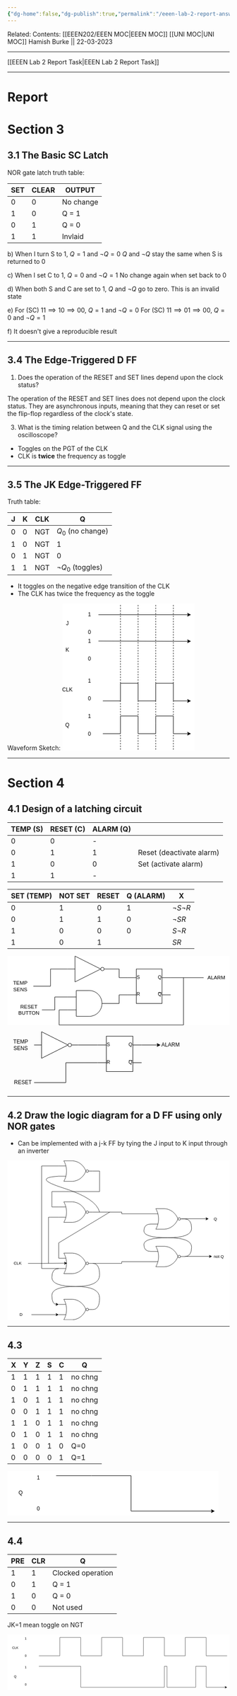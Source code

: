```yaml
---
{"dg-home":false,"dg-publish":true,"permalink":"/eeen-lab-2-report-answers/","dgPassFrontmatter":true}
---
```


Related: 
Contents: [[EEEN202/EEEN MOC\|EEEN MOC]]
[[UNI MOC\|UNI MOC]]
Hamish Burke || 22-03-2023
***
[[EEEN Lab 2 Report Task\|EEEN Lab 2 Report Task]]
***

# Report

# Section 3

## 3.1 The Basic SC Latch
NOR gate latch truth table:

| SET | CLEAR | OUTPUT    |
| --- | ----- | --------- |
| 0   | 0     | No change |
| 1   | 0     | Q = 1     |
| 0   | 1     | Q = 0     |
| 1   | 1     | Invlaid   |

b) 
When I turn S to 1, $Q=1$ and $\neg Q = 0$
$Q$ and $\neg Q$ stay the same when S is returned to 0

c)
When I set C to 1, $Q=0$ and $\neg Q = 1$
No change again when set back to 0

d)
When both S and C are set to 1, $Q$ and $\neg Q$ go to zero. This is an invalid state

e)
For (SC) $11 \implies 10 \implies 00$, $Q=1$ and $\neg Q =0$
For (SC) $11 \implies 01 \implies 00$, $Q=0$ and $\neg Q =1$

f)
It doesn't give a reproducible result

***

## 3.4 The Edge-Triggered D FF
1. Does the operation of the RESET and SET lines depend upon the clock status?

The operation of the RESET and SET lines does not depend upon the clock status. They are asynchronous inputs, meaning that they can reset or set the flip-flop regardless of the clock's state.

3. What is the timing relation between Q and the CLK signal using the oscilloscope?

- Toggles on the PGT of the CLK
- CLK is **twice** the frequency as toggle

***

## 3.5 The JK Edge-Triggered FF

Truth table:

| J   | K   | CLK | Q                 |
| --- | --- | --- | ----------------- |
| 0   | 0   | NGT | $Q_0$ (no change) |
| 1   | 0   | NGT | 1                 |
| 0   | 1   | NGT | 0                 |
| 1   | 1   | NGT | $\neg Q_0$ (toggles)                  |


- It toggles on the negative edge transition of the CLK
- The CLK has twice the frequency as the toggle

Waveform Sketch:
<svg xmlns="http://www.w3.org/2000/svg" xmlns:xlink="http://www.w3.org/1999/xlink" version="1.1" width="300px" height="332px" viewBox="-0.5 -0.5 300 332" style="background-color: rgb(255, 255, 255);"><defs/><g><rect x="1" y="30" width="20" height="30" fill="none" stroke="none" pointer-events="all"/><g transform="translate(-0.5 -0.5)"><switch><foreignObject pointer-events="none" width="100%" height="100%" requiredFeatures="http://www.w3.org/TR/SVG11/feature#Extensibility" style="overflow: visible; text-align: left;"><div xmlns="http://www.w3.org/1999/xhtml" style="display: flex; align-items: unsafe center; justify-content: unsafe center; width: 18px; height: 1px; padding-top: 45px; margin-left: 2px;"><div data-drawio-colors="color: rgb(0, 0, 0); " style="box-sizing: border-box; font-size: 0px; text-align: center;"><div style="display: inline-block; font-size: 12px; font-family: Helvetica; color: rgb(0, 0, 0); line-height: 1.2; pointer-events: all; white-space: normal; overflow-wrap: normal;">J</div></div></div></foreignObject><text x="11" y="49" fill="rgb(0, 0, 0)" font-family="Helvetica" font-size="12px" text-anchor="middle">J</text></switch></g><rect x="1" y="90" width="20" height="30" fill="none" stroke="none" pointer-events="all"/><g transform="translate(-0.5 -0.5)"><switch><foreignObject pointer-events="none" width="100%" height="100%" requiredFeatures="http://www.w3.org/TR/SVG11/feature#Extensibility" style="overflow: visible; text-align: left;"><div xmlns="http://www.w3.org/1999/xhtml" style="display: flex; align-items: unsafe center; justify-content: unsafe center; width: 18px; height: 1px; padding-top: 105px; margin-left: 2px;"><div data-drawio-colors="color: rgb(0, 0, 0); " style="box-sizing: border-box; font-size: 0px; text-align: center;"><div style="display: inline-block; font-size: 12px; font-family: Helvetica; color: rgb(0, 0, 0); line-height: 1.2; pointer-events: all; white-space: normal; overflow-wrap: normal;">K</div></div></div></foreignObject><text x="11" y="109" fill="rgb(0, 0, 0)" font-family="Helvetica" font-size="12px" text-anchor="middle">K</text></switch></g><rect x="1" y="180" width="20" height="30" fill="none" stroke="none" pointer-events="all"/><g transform="translate(-0.5 -0.5)"><switch><foreignObject pointer-events="none" width="100%" height="100%" requiredFeatures="http://www.w3.org/TR/SVG11/feature#Extensibility" style="overflow: visible; text-align: left;"><div xmlns="http://www.w3.org/1999/xhtml" style="display: flex; align-items: unsafe center; justify-content: unsafe center; width: 18px; height: 1px; padding-top: 195px; margin-left: 2px;"><div data-drawio-colors="color: rgb(0, 0, 0); " style="box-sizing: border-box; font-size: 0px; text-align: center;"><div style="display: inline-block; font-size: 12px; font-family: Helvetica; color: rgb(0, 0, 0); line-height: 1.2; pointer-events: all; white-space: normal; overflow-wrap: normal;">CLK</div></div></div></foreignObject><text x="11" y="199" fill="rgb(0, 0, 0)" font-family="Helvetica" font-size="12px" text-anchor="middle">CLK</text></switch></g><rect x="1" y="260" width="20" height="30" fill="none" stroke="none" pointer-events="all"/><g transform="translate(-0.5 -0.5)"><switch><foreignObject pointer-events="none" width="100%" height="100%" requiredFeatures="http://www.w3.org/TR/SVG11/feature#Extensibility" style="overflow: visible; text-align: left;"><div xmlns="http://www.w3.org/1999/xhtml" style="display: flex; align-items: unsafe center; justify-content: unsafe center; width: 18px; height: 1px; padding-top: 275px; margin-left: 2px;"><div data-drawio-colors="color: rgb(0, 0, 0); " style="box-sizing: border-box; font-size: 0px; text-align: center;"><div style="display: inline-block; font-size: 12px; font-family: Helvetica; color: rgb(0, 0, 0); line-height: 1.2; pointer-events: all; white-space: normal; overflow-wrap: normal;">Q</div></div></div></foreignObject><text x="11" y="279" fill="rgb(0, 0, 0)" font-family="Helvetica" font-size="12px" text-anchor="middle">Q</text></switch></g><rect x="51" y="10" width="20" height="30" fill="none" stroke="none" pointer-events="all"/><g transform="translate(-0.5 -0.5)"><switch><foreignObject pointer-events="none" width="100%" height="100%" requiredFeatures="http://www.w3.org/TR/SVG11/feature#Extensibility" style="overflow: visible; text-align: left;"><div xmlns="http://www.w3.org/1999/xhtml" style="display: flex; align-items: unsafe center; justify-content: unsafe center; width: 18px; height: 1px; padding-top: 25px; margin-left: 52px;"><div data-drawio-colors="color: rgb(0, 0, 0); " style="box-sizing: border-box; font-size: 0px; text-align: center;"><div style="display: inline-block; font-size: 12px; font-family: Helvetica; color: rgb(0, 0, 0); line-height: 1.2; pointer-events: all; white-space: normal; overflow-wrap: normal;">1</div></div></div></foreignObject><text x="61" y="29" fill="rgb(0, 0, 0)" font-family="Helvetica" font-size="12px" text-anchor="middle">1</text></switch></g><rect x="51" y="50" width="20" height="30" fill="none" stroke="none" pointer-events="all"/><g transform="translate(-0.5 -0.5)"><switch><foreignObject pointer-events="none" width="100%" height="100%" requiredFeatures="http://www.w3.org/TR/SVG11/feature#Extensibility" style="overflow: visible; text-align: left;"><div xmlns="http://www.w3.org/1999/xhtml" style="display: flex; align-items: unsafe center; justify-content: unsafe center; width: 18px; height: 1px; padding-top: 65px; margin-left: 52px;"><div data-drawio-colors="color: rgb(0, 0, 0); " style="box-sizing: border-box; font-size: 0px; text-align: center;"><div style="display: inline-block; font-size: 12px; font-family: Helvetica; color: rgb(0, 0, 0); line-height: 1.2; pointer-events: all; white-space: normal; overflow-wrap: normal;">0</div></div></div></foreignObject><text x="61" y="69" fill="rgb(0, 0, 0)" font-family="Helvetica" font-size="12px" text-anchor="middle">0</text></switch></g><rect x="51" y="70" width="20" height="30" fill="none" stroke="none" pointer-events="all"/><g transform="translate(-0.5 -0.5)"><switch><foreignObject pointer-events="none" width="100%" height="100%" requiredFeatures="http://www.w3.org/TR/SVG11/feature#Extensibility" style="overflow: visible; text-align: left;"><div xmlns="http://www.w3.org/1999/xhtml" style="display: flex; align-items: unsafe center; justify-content: unsafe center; width: 18px; height: 1px; padding-top: 85px; margin-left: 52px;"><div data-drawio-colors="color: rgb(0, 0, 0); " style="box-sizing: border-box; font-size: 0px; text-align: center;"><div style="display: inline-block; font-size: 12px; font-family: Helvetica; color: rgb(0, 0, 0); line-height: 1.2; pointer-events: all; white-space: normal; overflow-wrap: normal;">1</div></div></div></foreignObject><text x="61" y="89" fill="rgb(0, 0, 0)" font-family="Helvetica" font-size="12px" text-anchor="middle">1</text></switch></g><rect x="51" y="110" width="20" height="30" fill="none" stroke="none" pointer-events="all"/><g transform="translate(-0.5 -0.5)"><switch><foreignObject pointer-events="none" width="100%" height="100%" requiredFeatures="http://www.w3.org/TR/SVG11/feature#Extensibility" style="overflow: visible; text-align: left;"><div xmlns="http://www.w3.org/1999/xhtml" style="display: flex; align-items: unsafe center; justify-content: unsafe center; width: 18px; height: 1px; padding-top: 125px; margin-left: 52px;"><div data-drawio-colors="color: rgb(0, 0, 0); " style="box-sizing: border-box; font-size: 0px; text-align: center;"><div style="display: inline-block; font-size: 12px; font-family: Helvetica; color: rgb(0, 0, 0); line-height: 1.2; pointer-events: all; white-space: normal; overflow-wrap: normal;">0</div></div></div></foreignObject><text x="61" y="129" fill="rgb(0, 0, 0)" font-family="Helvetica" font-size="12px" text-anchor="middle">0</text></switch></g><rect x="51" y="160" width="20" height="30" fill="none" stroke="none" pointer-events="all"/><g transform="translate(-0.5 -0.5)"><switch><foreignObject pointer-events="none" width="100%" height="100%" requiredFeatures="http://www.w3.org/TR/SVG11/feature#Extensibility" style="overflow: visible; text-align: left;"><div xmlns="http://www.w3.org/1999/xhtml" style="display: flex; align-items: unsafe center; justify-content: unsafe center; width: 18px; height: 1px; padding-top: 175px; margin-left: 52px;"><div data-drawio-colors="color: rgb(0, 0, 0); " style="box-sizing: border-box; font-size: 0px; text-align: center;"><div style="display: inline-block; font-size: 12px; font-family: Helvetica; color: rgb(0, 0, 0); line-height: 1.2; pointer-events: all; white-space: normal; overflow-wrap: normal;">1</div></div></div></foreignObject><text x="61" y="179" fill="rgb(0, 0, 0)" font-family="Helvetica" font-size="12px" text-anchor="middle">1</text></switch></g><rect x="51" y="200" width="20" height="30" fill="none" stroke="none" pointer-events="all"/><g transform="translate(-0.5 -0.5)"><switch><foreignObject pointer-events="none" width="100%" height="100%" requiredFeatures="http://www.w3.org/TR/SVG11/feature#Extensibility" style="overflow: visible; text-align: left;"><div xmlns="http://www.w3.org/1999/xhtml" style="display: flex; align-items: unsafe center; justify-content: unsafe center; width: 18px; height: 1px; padding-top: 215px; margin-left: 52px;"><div data-drawio-colors="color: rgb(0, 0, 0); " style="box-sizing: border-box; font-size: 0px; text-align: center;"><div style="display: inline-block; font-size: 12px; font-family: Helvetica; color: rgb(0, 0, 0); line-height: 1.2; pointer-events: all; white-space: normal; overflow-wrap: normal;">0</div></div></div></foreignObject><text x="61" y="219" fill="rgb(0, 0, 0)" font-family="Helvetica" font-size="12px" text-anchor="middle">0</text></switch></g><rect x="51" y="240" width="20" height="30" fill="none" stroke="none" pointer-events="all"/><g transform="translate(-0.5 -0.5)"><switch><foreignObject pointer-events="none" width="100%" height="100%" requiredFeatures="http://www.w3.org/TR/SVG11/feature#Extensibility" style="overflow: visible; text-align: left;"><div xmlns="http://www.w3.org/1999/xhtml" style="display: flex; align-items: unsafe center; justify-content: unsafe center; width: 18px; height: 1px; padding-top: 255px; margin-left: 52px;"><div data-drawio-colors="color: rgb(0, 0, 0); " style="box-sizing: border-box; font-size: 0px; text-align: center;"><div style="display: inline-block; font-size: 12px; font-family: Helvetica; color: rgb(0, 0, 0); line-height: 1.2; pointer-events: all; white-space: normal; overflow-wrap: normal;">1</div></div></div></foreignObject><text x="61" y="259" fill="rgb(0, 0, 0)" font-family="Helvetica" font-size="12px" text-anchor="middle">1</text></switch></g><rect x="51" y="280" width="20" height="30" fill="none" stroke="none" pointer-events="all"/><g transform="translate(-0.5 -0.5)"><switch><foreignObject pointer-events="none" width="100%" height="100%" requiredFeatures="http://www.w3.org/TR/SVG11/feature#Extensibility" style="overflow: visible; text-align: left;"><div xmlns="http://www.w3.org/1999/xhtml" style="display: flex; align-items: unsafe center; justify-content: unsafe center; width: 18px; height: 1px; padding-top: 295px; margin-left: 52px;"><div data-drawio-colors="color: rgb(0, 0, 0); " style="box-sizing: border-box; font-size: 0px; text-align: center;"><div style="display: inline-block; font-size: 12px; font-family: Helvetica; color: rgb(0, 0, 0); line-height: 1.2; pointer-events: all; white-space: normal; overflow-wrap: normal;">0</div></div></div></foreignObject><text x="61" y="299" fill="rgb(0, 0, 0)" font-family="Helvetica" font-size="12px" text-anchor="middle">0</text></switch></g><path d="M 91 220 L 131 220 L 131 180 L 171 180 L 171 220 L 211 220 L 211 180 L 251 180 L 251 220 L 284.63 220" fill="none" stroke="rgb(0, 0, 0)" stroke-miterlimit="10" pointer-events="stroke"/><path d="M 289.88 220 L 282.88 223.5 L 284.63 220 L 282.88 216.5 Z" fill="rgb(0, 0, 0)" stroke="rgb(0, 0, 0)" stroke-miterlimit="10" pointer-events="all"/><path d="M 131 330 L 131 0" fill="none" stroke="rgb(0, 0, 0)" stroke-miterlimit="10" stroke-dasharray="3 3" pointer-events="stroke"/><path d="M 171 330 L 171 0" fill="none" stroke="rgb(0, 0, 0)" stroke-miterlimit="10" stroke-dasharray="3 3" pointer-events="stroke"/><path d="M 211 330 L 211 0" fill="none" stroke="rgb(0, 0, 0)" stroke-miterlimit="10" stroke-dasharray="3 3" pointer-events="stroke"/><path d="M 251 330 L 251 0" fill="none" stroke="rgb(0, 0, 0)" stroke-miterlimit="10" stroke-dasharray="3 3" pointer-events="stroke"/><path d="M 81 25 L 284.63 25" fill="none" stroke="rgb(0, 0, 0)" stroke-miterlimit="10" pointer-events="stroke"/><path d="M 289.88 25 L 282.88 28.5 L 284.63 25 L 282.88 21.5 Z" fill="rgb(0, 0, 0)" stroke="rgb(0, 0, 0)" stroke-miterlimit="10" pointer-events="all"/><path d="M 81 84.5 L 284.63 84.98" fill="none" stroke="rgb(0, 0, 0)" stroke-miterlimit="10" pointer-events="stroke"/><path d="M 289.88 85 L 282.87 88.48 L 284.63 84.98 L 282.89 81.48 Z" fill="rgb(0, 0, 0)" stroke="rgb(0, 0, 0)" stroke-miterlimit="10" pointer-events="all"/><path d="M 91 294 L 131 294 L 131 254 L 171 254 L 171 294 L 211 294 L 211 270 L 211 254 L 251 254 L 251 294 L 284.63 294" fill="none" stroke="rgb(0, 0, 0)" stroke-miterlimit="10" pointer-events="stroke"/><path d="M 289.88 294 L 282.88 297.5 L 284.63 294 L 282.88 290.5 Z" fill="rgb(0, 0, 0)" stroke="rgb(0, 0, 0)" stroke-miterlimit="10" pointer-events="all"/></g><switch><g requiredFeatures="http://www.w3.org/TR/SVG11/feature#Extensibility"/><a transform="translate(0,-5)" xlink:href="https://www.diagrams.net/doc/faq/svg-export-text-problems" target="_blank"><text text-anchor="middle" font-size="10px" x="50%" y="100%">Text is not SVG - cannot display</text></a></switch></svg>


***

# Section 4

## 4.1 Design of a latching circuit


| TEMP (S) | RESET (C) | ALARM (Q) |     |
| -------- | --------- | --------- | --- |
| 0        | 0         | -         |     |
| 0        | 1         | 1         |   Reset (deactivate alarm)  |
| 1        | 0         | 0         |   Set (activate alarm)  |
| 1        | 1         | -         |     |

| SET (TEMP) | NOT SET    | RESET | Q (ALARM) | X               |
| ---------- | --- | ----- | --------- | --------------- |
| 0          |  1   | 0     | 1         | $\neg S \neg R$ |
| 0          | 1    | 1     | 0         | $\neg S R$      |
| 1          |  0   | 0     | 0         | $S \neg R$      |
| 1          | 0   | 1     |           | $SR$            |

<svg xmlns="http://www.w3.org/2000/svg" xmlns:xlink="http://www.w3.org/1999/xlink" version="1.1" width="518px" height="162px" viewBox="-0.5 -0.5 518 162" style="background-color: rgb(255, 255, 255);"><defs/><g><path d="M 380 50 L 410 50 L 410 160 L 120 160 L 120 125 L 140 125" fill="none" stroke="rgb(0, 0, 0)" stroke-miterlimit="10" pointer-events="stroke"/><rect x="300" y="30" width="60" height="80" fill="rgb(255, 255, 255)" stroke="rgb(0, 0, 0)" pointer-events="all"/><path d="M 280 50 L 300 50 M 280 90 L 300 90 M 360 50 L 380 50 M 360 90 L 380 90 M 351 85 L 359 85" fill="none" stroke="rgb(0, 0, 0)" stroke-miterlimit="10" pointer-events="all"/><g fill="#000000" font-family="Arial,Helvetica" text-anchor="middle" font-size="11px"><text x="304.5" y="52.5">S</text></g><g fill="#000000" font-family="Arial,Helvetica" text-anchor="middle" font-size="11px"><text x="304.5" y="92.5">R</text></g><g fill="#000000" font-family="Arial,Helvetica" text-anchor="middle" font-size="11px"><text x="354.5" y="52.5">Q</text></g><g fill="#000000" font-family="Arial,Helvetica" text-anchor="middle" font-size="11px"><text x="354.5" y="92.5">Q</text></g><path d="M 240 30 L 260 30 L 260 50 L 280 50" fill="none" stroke="rgb(0, 0, 0)" stroke-miterlimit="10" pointer-events="stroke"/><path d="M 140 30 L 160 30" fill="rgb(255, 255, 255)" stroke="rgb(0, 0, 0)" stroke-miterlimit="10" pointer-events="all"/><path d="M 224 30 L 240 30" fill="rgb(255, 255, 255)" stroke="rgb(0, 0, 0)" stroke-miterlimit="10" pointer-events="all"/><path d="M 217 30 L 157 60 L 157 0 Z" fill="rgb(255, 255, 255)" stroke="rgb(0, 0, 0)" stroke-miterlimit="10" pointer-events="all"/><ellipse cx="221" cy="30" rx="4" ry="4" fill="rgb(255, 255, 255)" stroke="rgb(0, 0, 0)" pointer-events="all"/><path d="M 240 110 L 260 110 L 260 90 L 280 90" fill="none" stroke="rgb(0, 0, 0)" stroke-miterlimit="10" pointer-events="stroke"/><path d="M 220 110 L 240 110 M 140 95 L 160 95 M 140 125 L 160 125" fill="none" stroke="rgb(0, 0, 0)" stroke-miterlimit="10" pointer-events="all"/><path d="M 160 80 L 190 80 C 206.57 80 220 93.43 220 110 C 220 126.57 206.57 140 190 140 L 160 140 Z" fill="rgb(255, 255, 255)" stroke="rgb(0, 0, 0)" stroke-miterlimit="10" pointer-events="all"/><path d="M 60 70 L 100 70 L 100 30 L 140 30" fill="none" stroke="rgb(0, 0, 0)" stroke-miterlimit="10" pointer-events="stroke"/><rect x="0" y="55" width="60" height="30" fill="none" stroke="none" pointer-events="all"/><g transform="translate(-0.5 -0.5)"><switch><foreignObject pointer-events="none" width="100%" height="100%" requiredFeatures="http://www.w3.org/TR/SVG11/feature#Extensibility" style="overflow: visible; text-align: left;"><div xmlns="http://www.w3.org/1999/xhtml" style="display: flex; align-items: unsafe center; justify-content: unsafe center; width: 58px; height: 1px; padding-top: 70px; margin-left: 1px;"><div data-drawio-colors="color: rgb(0, 0, 0); " style="box-sizing: border-box; font-size: 0px; text-align: center;"><div style="display: inline-block; font-size: 12px; font-family: Helvetica; color: rgb(0, 0, 0); line-height: 1.2; pointer-events: all; white-space: normal; overflow-wrap: normal;">TEMP SENS</div></div></div></foreignObject><text x="30" y="74" fill="rgb(0, 0, 0)" font-family="Helvetica" font-size="12px" text-anchor="middle">TEMP SENS</text></switch></g><path d="M 80 125 L 110 125 L 110 95 L 140 95" fill="none" stroke="rgb(0, 0, 0)" stroke-miterlimit="10" pointer-events="stroke"/><rect x="20" y="110" width="60" height="30" fill="none" stroke="none" pointer-events="all"/><g transform="translate(-0.5 -0.5)"><switch><foreignObject pointer-events="none" width="100%" height="100%" requiredFeatures="http://www.w3.org/TR/SVG11/feature#Extensibility" style="overflow: visible; text-align: left;"><div xmlns="http://www.w3.org/1999/xhtml" style="display: flex; align-items: unsafe center; justify-content: unsafe center; width: 58px; height: 1px; padding-top: 125px; margin-left: 21px;"><div data-drawio-colors="color: rgb(0, 0, 0); " style="box-sizing: border-box; font-size: 0px; text-align: center;"><div style="display: inline-block; font-size: 12px; font-family: Helvetica; color: rgb(0, 0, 0); line-height: 1.2; pointer-events: all; white-space: normal; overflow-wrap: normal;">RESET BUTTON</div></div></div></foreignObject><text x="50" y="129" fill="rgb(0, 0, 0)" font-family="Helvetica" font-size="12px" text-anchor="middle">RESET BUTT...</text></switch></g><rect x="457" y="35" width="60" height="30" fill="none" stroke="none" pointer-events="all"/><g transform="translate(-0.5 -0.5)"><switch><foreignObject pointer-events="none" width="100%" height="100%" requiredFeatures="http://www.w3.org/TR/SVG11/feature#Extensibility" style="overflow: visible; text-align: left;"><div xmlns="http://www.w3.org/1999/xhtml" style="display: flex; align-items: unsafe center; justify-content: unsafe center; width: 58px; height: 1px; padding-top: 50px; margin-left: 458px;"><div data-drawio-colors="color: rgb(0, 0, 0); " style="box-sizing: border-box; font-size: 0px; text-align: center;"><div style="display: inline-block; font-size: 12px; font-family: Helvetica; color: rgb(0, 0, 0); line-height: 1.2; pointer-events: all; white-space: normal; overflow-wrap: normal;">ALARM</div></div></div></foreignObject><text x="487" y="54" fill="rgb(0, 0, 0)" font-family="Helvetica" font-size="12px" text-anchor="middle">ALARM</text></switch></g><path d="M 410 50 L 457 50" fill="none" stroke="rgb(0, 0, 0)" stroke-miterlimit="10" pointer-events="stroke"/></g><switch><g requiredFeatures="http://www.w3.org/TR/SVG11/feature#Extensibility"/><a transform="translate(0,-5)" xlink:href="https://www.diagrams.net/doc/faq/svg-export-text-problems" target="_blank"><text text-anchor="middle" font-size="10px" x="50%" y="100%">Text is not SVG - cannot display</text></a></switch></svg>

<svg xmlns="http://www.w3.org/2000/svg" xmlns:xlink="http://www.w3.org/1999/xlink" version="1.1" width="401px" height="132px" viewBox="-0.5 -0.5 401 132"><defs/><g><path d="M 304 30 L 340.63 30" fill="none" stroke="rgb(0, 0, 0)" stroke-miterlimit="10" pointer-events="stroke"/><path d="M 345.88 30 L 338.88 33.5 L 340.63 30 L 338.88 26.5 Z" fill="rgb(0, 0, 0)" stroke="rgb(0, 0, 0)" stroke-miterlimit="10" pointer-events="all"/><rect x="224" y="10" width="60" height="80" fill="rgb(255, 255, 255)" stroke="rgb(0, 0, 0)" pointer-events="all"/><path d="M 204 30 L 224 30 M 204 70 L 224 70 M 284 30 L 304 30 M 284 70 L 304 70 M 275 65 L 283 65" fill="none" stroke="rgb(0, 0, 0)" stroke-miterlimit="10" pointer-events="all"/><g fill="#000000" font-family="Arial,Helvetica" text-anchor="middle" font-size="11px"><text x="228.5" y="32.5">S</text></g><g fill="#000000" font-family="Arial,Helvetica" text-anchor="middle" font-size="11px"><text x="228.5" y="72.5">R</text></g><g fill="#000000" font-family="Arial,Helvetica" text-anchor="middle" font-size="11px"><text x="278.5" y="32.5">Q</text></g><g fill="#000000" font-family="Arial,Helvetica" text-anchor="middle" font-size="11px"><text x="278.5" y="72.5">Q</text></g><path d="M 160 30 L 204 30" fill="none" stroke="rgb(0, 0, 0)" stroke-miterlimit="10" pointer-events="stroke"/><path d="M 60 30 L 80 30" fill="rgb(255, 255, 255)" stroke="rgb(0, 0, 0)" stroke-miterlimit="10" pointer-events="all"/><path d="M 144 30 L 160 30" fill="rgb(255, 255, 255)" stroke="rgb(0, 0, 0)" stroke-miterlimit="10" pointer-events="all"/><path d="M 137 30 L 77 60 L 77 0 Z" fill="rgb(255, 255, 255)" stroke="rgb(0, 0, 0)" stroke-miterlimit="10" pointer-events="all"/><ellipse cx="141" cy="30" rx="4" ry="3.9999999999999996" fill="rgb(255, 255, 255)" stroke="rgb(0, 0, 0)" pointer-events="all"/><rect x="0" y="15" width="60" height="30" fill="none" stroke="none" pointer-events="all"/><g transform="translate(-0.5 -0.5)"><switch><foreignObject pointer-events="none" width="100%" height="100%" requiredFeatures="http://www.w3.org/TR/SVG11/feature#Extensibility" style="overflow: visible; text-align: left;"><div xmlns="http://www.w3.org/1999/xhtml" style="display: flex; align-items: unsafe center; justify-content: unsafe center; width: 58px; height: 1px; padding-top: 30px; margin-left: 1px;"><div data-drawio-colors="color: rgb(0, 0, 0); " style="box-sizing: border-box; font-size: 0px; text-align: center;"><div style="display: inline-block; font-size: 12px; font-family: Helvetica; color: rgb(0, 0, 0); line-height: 1.2; pointer-events: all; white-space: normal; overflow-wrap: normal;">TEMP SENS</div></div></div></foreignObject><text x="30" y="34" fill="rgb(0, 0, 0)" font-family="Helvetica" font-size="12px" text-anchor="middle">TEMP SENS</text></switch></g><path d="M 60 115 L 132 115 L 132 70.09 L 204 70" fill="none" stroke="rgb(0, 0, 0)" stroke-miterlimit="10" pointer-events="stroke"/><rect x="10" y="100" width="50" height="30" fill="none" stroke="none" pointer-events="all"/><g transform="translate(-0.5 -0.5)"><switch><foreignObject pointer-events="none" width="100%" height="100%" requiredFeatures="http://www.w3.org/TR/SVG11/feature#Extensibility" style="overflow: visible; text-align: left;"><div xmlns="http://www.w3.org/1999/xhtml" style="display: flex; align-items: unsafe center; justify-content: unsafe center; width: 48px; height: 1px; padding-top: 115px; margin-left: 11px;"><div data-drawio-colors="color: rgb(0, 0, 0); " style="box-sizing: border-box; font-size: 0px; text-align: center;"><div style="display: inline-block; font-size: 12px; font-family: Helvetica; color: rgb(0, 0, 0); line-height: 1.2; pointer-events: all; white-space: normal; overflow-wrap: normal;">RESET</div></div></div></foreignObject><text x="35" y="119" fill="rgb(0, 0, 0)" font-family="Helvetica" font-size="12px" text-anchor="middle">RESET</text></switch></g><rect x="340" y="15" width="60" height="30" fill="none" stroke="none" pointer-events="all"/><g transform="translate(-0.5 -0.5)"><switch><foreignObject pointer-events="none" width="100%" height="100%" requiredFeatures="http://www.w3.org/TR/SVG11/feature#Extensibility" style="overflow: visible; text-align: left;"><div xmlns="http://www.w3.org/1999/xhtml" style="display: flex; align-items: unsafe center; justify-content: unsafe center; width: 58px; height: 1px; padding-top: 30px; margin-left: 341px;"><div data-drawio-colors="color: rgb(0, 0, 0); " style="box-sizing: border-box; font-size: 0px; text-align: center;"><div style="display: inline-block; font-size: 12px; font-family: Helvetica; color: rgb(0, 0, 0); line-height: 1.2; pointer-events: all; white-space: normal; overflow-wrap: normal;">ALARM</div></div></div></foreignObject><text x="370" y="34" fill="rgb(0, 0, 0)" font-family="Helvetica" font-size="12px" text-anchor="middle">ALARM</text></switch></g></g><switch><g requiredFeatures="http://www.w3.org/TR/SVG11/feature#Extensibility"/><a transform="translate(0,-5)" xlink:href="https://www.diagrams.net/doc/faq/svg-export-text-problems" target="_blank"><text text-anchor="middle" font-size="10px" x="50%" y="100%">Text is not SVG - cannot display</text></a></switch></svg>


***

## 4.2  Draw the logic diagram for a D FF using only NOR gates

- Can be implemented with a j-k FF by tying the J input to K input through an inverter


<svg xmlns="http://www.w3.org/2000/svg" xmlns:xlink="http://www.w3.org/1999/xlink" version="1.1" width="652px" height="466px" viewBox="-0.5 -0.5 652 466" style="background-color: rgb(255, 255, 255);"><defs/><g><path d="M 250 30 L 270 30 L 270 90 L 130 90 L 130 135 L 150 135" fill="none" stroke="rgb(0, 0, 0)" stroke-miterlimit="10" pointer-events="stroke"/><path d="M 230 30 L 250 30 M 150 15 L 173 15 M 150 45 L 173 45" fill="none" stroke="rgb(0, 0, 0)" stroke-miterlimit="10" pointer-events="all"/><path d="M 190 0 C 207.47 0.56 223.06 12.25 230 30 C 223.06 47.75 207.47 59.44 190 60 L 165 60 C 175.72 41.44 175.72 18.56 165 0 Z" fill="rgb(255, 255, 255)" stroke="rgb(0, 0, 0)" stroke-miterlimit="10" pointer-events="all"/><ellipse cx="233.75" cy="30" rx="3.75" ry="3.75" fill="rgb(255, 255, 255)" stroke="rgb(0, 0, 0)" pointer-events="all"/><path d="M 250 150 L 335 150 L 335 155 L 420 155" fill="none" stroke="rgb(0, 0, 0)" stroke-miterlimit="10" pointer-events="stroke"/><path d="M 230 150 L 250 150 M 150 135 L 173 135 M 150 165 L 173 165" fill="none" stroke="rgb(0, 0, 0)" stroke-miterlimit="10" pointer-events="all"/><path d="M 190 120 C 207.47 120.56 223.06 132.25 230 150 C 223.06 167.75 207.47 179.44 190 180 L 165 180 C 175.72 161.44 175.72 138.56 165 120 Z" fill="rgb(255, 255, 255)" stroke="rgb(0, 0, 0)" stroke-miterlimit="10" pointer-events="all"/><ellipse cx="233.75" cy="150" rx="3.75" ry="3.75" fill="rgb(255, 255, 255)" stroke="rgb(0, 0, 0)" pointer-events="all"/><path d="M 250 435 Q 270 435 270 401.27 Q 270 367.54 200 367.54 Q 130 367.54 130 341.27 Q 130 315 150 315" fill="none" stroke="rgb(0, 0, 0)" stroke-miterlimit="10" pointer-events="stroke"/><path d="M 230 435 L 250 435 M 150 420 L 173 420 M 150 450 L 173 450" fill="none" stroke="rgb(0, 0, 0)" stroke-miterlimit="10" pointer-events="all"/><path d="M 190 405 C 207.47 405.56 223.06 417.25 230 435 C 223.06 452.75 207.47 464.44 190 465 L 165 465 C 175.72 446.44 175.72 423.56 165 405 Z" fill="rgb(255, 255, 255)" stroke="rgb(0, 0, 0)" stroke-miterlimit="10" pointer-events="all"/><ellipse cx="233.75" cy="435" rx="3.75" ry="3.75" fill="rgb(255, 255, 255)" stroke="rgb(0, 0, 0)" pointer-events="all"/><path d="M 250 300 L 335 300 L 335 295 L 420 295" fill="none" stroke="rgb(0, 0, 0)" stroke-miterlimit="10" pointer-events="stroke"/><path d="M 230 300 L 250 300 M 150 285 L 173 285 M 150 315 L 173 315" fill="none" stroke="rgb(0, 0, 0)" stroke-miterlimit="10" pointer-events="all"/><path d="M 190 270 C 207.47 270.56 223.06 282.25 230 300 C 223.06 317.75 207.47 329.44 190 330 L 165 330 C 175.72 311.44 175.72 288.56 165 270 Z" fill="rgb(255, 255, 255)" stroke="rgb(0, 0, 0)" stroke-miterlimit="10" pointer-events="all"/><ellipse cx="233.75" cy="300" rx="3.75" ry="3.75" fill="rgb(255, 255, 255)" stroke="rgb(0, 0, 0)" pointer-events="all"/><path d="M 520 280 Q 540 280 540 252.5 Q 540 225 470 225 Q 400 225 400 205 Q 400 185 420 185" fill="none" stroke="rgb(0, 0, 0)" stroke-miterlimit="10" pointer-events="stroke"/><path d="M 500 280 L 520 280 M 420 265 L 443 265 M 420 295 L 443 295" fill="none" stroke="rgb(0, 0, 0)" stroke-miterlimit="10" pointer-events="all"/><path d="M 460 250 C 477.47 250.56 493.06 262.25 500 280 C 493.06 297.75 477.47 309.44 460 310 L 435 310 C 445.72 291.44 445.72 268.56 435 250 Z" fill="rgb(255, 255, 255)" stroke="rgb(0, 0, 0)" stroke-miterlimit="10" pointer-events="all"/><ellipse cx="503.75" cy="280" rx="3.75" ry="3.75" fill="rgb(255, 255, 255)" stroke="rgb(0, 0, 0)" pointer-events="all"/><path d="M 520 170 Q 540 170 540 197.5 Q 540 225 470 225 Q 400 225 400 245 Q 400 265 420 265" fill="none" stroke="rgb(0, 0, 0)" stroke-miterlimit="10" pointer-events="stroke"/><path d="M 500 170 L 520 170 M 420 155 L 443 155 M 420 185 L 443 185" fill="none" stroke="rgb(0, 0, 0)" stroke-miterlimit="10" pointer-events="all"/><path d="M 460 140 C 477.47 140.56 493.06 152.25 500 170 C 493.06 187.75 477.47 199.44 460 200 L 435 200 C 445.72 181.44 445.72 158.56 435 140 Z" fill="rgb(255, 255, 255)" stroke="rgb(0, 0, 0)" stroke-miterlimit="10" pointer-events="all"/><ellipse cx="503.75" cy="170" rx="3.75" ry="3.75" fill="rgb(255, 255, 255)" stroke="rgb(0, 0, 0)" pointer-events="all"/><path d="M 60 300 L 105 300 L 168.43 299.51" fill="none" stroke="rgb(0, 0, 0)" stroke-miterlimit="10" pointer-events="stroke"/><path d="M 173.68 299.47 L 166.71 303.02 L 168.43 299.51 L 166.66 296.02 Z" fill="rgb(0, 0, 0)" stroke="rgb(0, 0, 0)" stroke-miterlimit="10" pointer-events="all"/><rect x="0" y="285" width="60" height="30" fill="none" stroke="none" pointer-events="all"/><g transform="translate(-0.5 -0.5)"><switch><foreignObject pointer-events="none" width="100%" height="100%" requiredFeatures="http://www.w3.org/TR/SVG11/feature#Extensibility" style="overflow: visible; text-align: left;"><div xmlns="http://www.w3.org/1999/xhtml" style="display: flex; align-items: unsafe center; justify-content: unsafe center; width: 58px; height: 1px; padding-top: 300px; margin-left: 1px;"><div data-drawio-colors="color: rgb(0, 0, 0); " style="box-sizing: border-box; font-size: 0px; text-align: center;"><div style="display: inline-block; font-size: 12px; font-family: Helvetica; color: rgb(0, 0, 0); line-height: 1.2; pointer-events: all; white-space: normal; overflow-wrap: normal;">CLK</div></div></div></foreignObject><text x="30" y="304" fill="rgb(0, 0, 0)" font-family="Helvetica" font-size="12px" text-anchor="middle">CLK</text></switch></g><path d="M 120 300 L 120 165 L 150 165" fill="none" stroke="rgb(0, 0, 0)" stroke-miterlimit="10" pointer-events="stroke"/><path d="M 270 150 Q 260 110 165 80 Q 70 50 150 45" fill="none" stroke="rgb(0, 0, 0)" stroke-miterlimit="10" pointer-events="stroke"/><path d="M 250 300 Q 270 300 270 333.77 Q 270 367.54 200 367.54 Q 130 367.54 130 393.77 Q 130 420 143.63 420" fill="none" stroke="rgb(0, 0, 0)" stroke-miterlimit="10" pointer-events="stroke"/><path d="M 148.88 420 L 141.88 423.5 L 143.63 420 L 141.88 416.5 Z" fill="rgb(0, 0, 0)" stroke="rgb(0, 0, 0)" stroke-miterlimit="10" pointer-events="all"/><path d="M 70 450 L 143.63 450" fill="none" stroke="rgb(0, 0, 0)" stroke-miterlimit="10" pointer-events="stroke"/><path d="M 148.88 450 L 141.88 453.5 L 143.63 450 L 141.88 446.5 Z" fill="rgb(0, 0, 0)" stroke="rgb(0, 0, 0)" stroke-miterlimit="10" pointer-events="all"/><rect x="10" y="435" width="60" height="30" fill="none" stroke="none" pointer-events="all"/><g transform="translate(-0.5 -0.5)"><switch><foreignObject pointer-events="none" width="100%" height="100%" requiredFeatures="http://www.w3.org/TR/SVG11/feature#Extensibility" style="overflow: visible; text-align: left;"><div xmlns="http://www.w3.org/1999/xhtml" style="display: flex; align-items: unsafe center; justify-content: unsafe center; width: 58px; height: 1px; padding-top: 450px; margin-left: 11px;"><div data-drawio-colors="color: rgb(0, 0, 0); " style="box-sizing: border-box; font-size: 0px; text-align: center;"><div style="display: inline-block; font-size: 12px; font-family: Helvetica; color: rgb(0, 0, 0); line-height: 1.2; pointer-events: all; white-space: normal; overflow-wrap: normal;">D</div></div></div></foreignObject><text x="40" y="454" fill="rgb(0, 0, 0)" font-family="Helvetica" font-size="12px" text-anchor="middle">D</text></switch></g><path d="M 300 150 L 150 240 L 150 285" fill="none" stroke="rgb(0, 0, 0)" stroke-miterlimit="10" pointer-events="stroke"/><path d="M 510 169.62 L 583.63 169.62" fill="none" stroke="rgb(0, 0, 0)" stroke-miterlimit="10" pointer-events="stroke"/><path d="M 588.88 169.62 L 581.88 173.12 L 583.63 169.62 L 581.88 166.12 Z" fill="rgb(0, 0, 0)" stroke="rgb(0, 0, 0)" stroke-miterlimit="10" pointer-events="all"/><path d="M 520 279.62 L 593.63 279.62" fill="none" stroke="rgb(0, 0, 0)" stroke-miterlimit="10" pointer-events="stroke"/><path d="M 598.88 279.62 L 591.88 283.12 L 593.63 279.62 L 591.88 276.12 Z" fill="rgb(0, 0, 0)" stroke="rgb(0, 0, 0)" stroke-miterlimit="10" pointer-events="all"/><rect x="580" y="155" width="60" height="30" fill="none" stroke="none" pointer-events="all"/><g transform="translate(-0.5 -0.5)"><switch><foreignObject pointer-events="none" width="100%" height="100%" requiredFeatures="http://www.w3.org/TR/SVG11/feature#Extensibility" style="overflow: visible; text-align: left;"><div xmlns="http://www.w3.org/1999/xhtml" style="display: flex; align-items: unsafe center; justify-content: unsafe center; width: 58px; height: 1px; padding-top: 170px; margin-left: 581px;"><div data-drawio-colors="color: rgb(0, 0, 0); " style="box-sizing: border-box; font-size: 0px; text-align: center;"><div style="display: inline-block; font-size: 12px; font-family: Helvetica; color: rgb(0, 0, 0); line-height: 1.2; pointer-events: all; white-space: normal; overflow-wrap: normal;">Q</div></div></div></foreignObject><text x="610" y="174" fill="rgb(0, 0, 0)" font-family="Helvetica" font-size="12px" text-anchor="middle">Q</text></switch></g><rect x="590" y="265" width="60" height="30" fill="none" stroke="none" pointer-events="all"/><g transform="translate(-0.5 -0.5)"><switch><foreignObject pointer-events="none" width="100%" height="100%" requiredFeatures="http://www.w3.org/TR/SVG11/feature#Extensibility" style="overflow: visible; text-align: left;"><div xmlns="http://www.w3.org/1999/xhtml" style="display: flex; align-items: unsafe center; justify-content: unsafe center; width: 58px; height: 1px; padding-top: 280px; margin-left: 591px;"><div data-drawio-colors="color: rgb(0, 0, 0); " style="box-sizing: border-box; font-size: 0px; text-align: center;"><div style="display: inline-block; font-size: 12px; font-family: Helvetica; color: rgb(0, 0, 0); line-height: 1.2; pointer-events: all; white-space: normal; overflow-wrap: normal;">not Q</div></div></div></foreignObject><text x="620" y="284" fill="rgb(0, 0, 0)" font-family="Helvetica" font-size="12px" text-anchor="middle">not Q</text></switch></g><path d="M 150 315 L 100 315 L 100 15 L 150 15" fill="none" stroke="rgb(0, 0, 0)" stroke-miterlimit="10" pointer-events="stroke"/></g><switch><g requiredFeatures="http://www.w3.org/TR/SVG11/feature#Extensibility"/><a transform="translate(0,-5)" xlink:href="https://www.diagrams.net/doc/faq/svg-export-text-problems" target="_blank"><text text-anchor="middle" font-size="10px" x="50%" y="100%">Text is not SVG - cannot display</text></a></switch></svg>

***

## 4.3 

| X   | Y   | Z   | S   | C   | Q   |
| --- | --- | --- | --- | --- | --- |
| 1   | 1   |  1   |1    | 1    |  no chng   |
| 0   | 1   |  1   |    1 | 1    |  no chng   |
| 1   | 0   |  1   |    1 |  1   |  no chng   |
| 0   | 0   |  1   |    1 |   1  |   no chng  |
| 1    | 1    | 0    |   1  |  1   |   no chng  |
|  0   |  1   |  0   |    1 |   1  |   no chng  |
| 1    |  0   |   0  |  1   |   0  |  Q=0   |
| 0   |   0  |   0  |    0 |     1|    Q=1 |

<svg xmlns="http://www.w3.org/2000/svg" xmlns:xlink="http://www.w3.org/1999/xlink" version="1.1" width="479px" height="101px" viewBox="-0.5 -0.5 479 101" style="background-color: rgb(255, 255, 255);"><defs/><g><rect x="0" y="34" width="60" height="30" fill="none" stroke="none" pointer-events="all"/><g transform="translate(-0.5 -0.5)"><switch><foreignObject pointer-events="none" width="100%" height="100%" requiredFeatures="http://www.w3.org/TR/SVG11/feature#Extensibility" style="overflow: visible; text-align: left;"><div xmlns="http://www.w3.org/1999/xhtml" style="display: flex; align-items: unsafe center; justify-content: unsafe center; width: 58px; height: 1px; padding-top: 49px; margin-left: 1px;"><div data-drawio-colors="color: rgb(0, 0, 0); " style="box-sizing: border-box; font-size: 0px; text-align: center;"><div style="display: inline-block; font-size: 12px; font-family: Helvetica; color: rgb(0, 0, 0); line-height: 1.2; pointer-events: all; white-space: normal; overflow-wrap: normal;">Q</div></div></div></foreignObject><text x="30" y="53" fill="rgb(0, 0, 0)" font-family="Helvetica" font-size="12px" text-anchor="middle">Q</text></switch></g><rect x="40" y="0" width="60" height="30" fill="none" stroke="none" pointer-events="all"/><g transform="translate(-0.5 -0.5)"><switch><foreignObject pointer-events="none" width="100%" height="100%" requiredFeatures="http://www.w3.org/TR/SVG11/feature#Extensibility" style="overflow: visible; text-align: left;"><div xmlns="http://www.w3.org/1999/xhtml" style="display: flex; align-items: unsafe center; justify-content: unsafe center; width: 58px; height: 1px; padding-top: 15px; margin-left: 41px;"><div data-drawio-colors="color: rgb(0, 0, 0); " style="box-sizing: border-box; font-size: 0px; text-align: center;"><div style="display: inline-block; font-size: 12px; font-family: Helvetica; color: rgb(0, 0, 0); line-height: 1.2; pointer-events: all; white-space: normal; overflow-wrap: normal;">1<br /></div></div></div></foreignObject><text x="70" y="19" fill="rgb(0, 0, 0)" font-family="Helvetica" font-size="12px" text-anchor="middle">1&#xa;</text></switch></g><rect x="40" y="70" width="60" height="30" fill="none" stroke="none" pointer-events="all"/><g transform="translate(-0.5 -0.5)"><switch><foreignObject pointer-events="none" width="100%" height="100%" requiredFeatures="http://www.w3.org/TR/SVG11/feature#Extensibility" style="overflow: visible; text-align: left;"><div xmlns="http://www.w3.org/1999/xhtml" style="display: flex; align-items: unsafe center; justify-content: unsafe center; width: 58px; height: 1px; padding-top: 85px; margin-left: 41px;"><div data-drawio-colors="color: rgb(0, 0, 0); " style="box-sizing: border-box; font-size: 0px; text-align: center;"><div style="display: inline-block; font-size: 12px; font-family: Helvetica; color: rgb(0, 0, 0); line-height: 1.2; pointer-events: all; white-space: normal; overflow-wrap: normal;">0</div></div></div></foreignObject><text x="70" y="89" fill="rgb(0, 0, 0)" font-family="Helvetica" font-size="12px" text-anchor="middle">0</text></switch></g><path d="M 110 10 L 190 10 L 280 10 L 280 90 L 463.63 90" fill="none" stroke="rgb(0, 0, 0)" stroke-miterlimit="10" pointer-events="stroke"/><path d="M 468.88 90 L 461.88 93.5 L 463.63 90 L 461.88 86.5 Z" fill="rgb(0, 0, 0)" stroke="rgb(0, 0, 0)" stroke-miterlimit="10" pointer-events="all"/></g><switch><g requiredFeatures="http://www.w3.org/TR/SVG11/feature#Extensibility"/><a transform="translate(0,-5)" xlink:href="https://www.diagrams.net/doc/faq/svg-export-text-problems" target="_blank"><text text-anchor="middle" font-size="10px" x="50%" y="100%">Text is not SVG - cannot display</text></a></switch></svg>


***

## 4.4

| PRE | CLR | Q                 |
| --- | --- | ----------------- |
| 1   | 1   | Clocked operation |
| 0   | 1   | Q = 1             |
| 1   | 0   | Q = 0             |
| 0   | 0   | Not used          |

JK=1 mean toggle on NGT

<svg xmlns="http://www.w3.org/2000/svg" xmlns:xlink="http://www.w3.org/1999/xlink" version="1.1" width="850px" height="210px" viewBox="-0.5 -0.5 850 210" style="background-color: rgb(255, 255, 255);"><defs/><g><rect x="0" y="145" width="60" height="30" fill="none" stroke="none" pointer-events="all"/><g transform="translate(-0.5 -0.5)"><switch><foreignObject pointer-events="none" width="100%" height="100%" requiredFeatures="http://www.w3.org/TR/SVG11/feature#Extensibility" style="overflow: visible; text-align: left;"><div xmlns="http://www.w3.org/1999/xhtml" style="display: flex; align-items: unsafe center; justify-content: unsafe center; width: 58px; height: 1px; padding-top: 160px; margin-left: 1px;"><div data-drawio-colors="color: rgb(0, 0, 0); " style="box-sizing: border-box; font-size: 0px; text-align: center;"><div style="display: inline-block; font-size: 12px; font-family: Helvetica; color: rgb(0, 0, 0); line-height: 1.2; pointer-events: all; white-space: normal; overflow-wrap: normal;">Q</div></div></div></foreignObject><text x="30" y="164" fill="rgb(0, 0, 0)" font-family="Helvetica" font-size="12px" text-anchor="middle">Q</text></switch></g><rect x="40" y="110" width="60" height="30" fill="none" stroke="none" pointer-events="all"/><g transform="translate(-0.5 -0.5)"><switch><foreignObject pointer-events="none" width="100%" height="100%" requiredFeatures="http://www.w3.org/TR/SVG11/feature#Extensibility" style="overflow: visible; text-align: left;"><div xmlns="http://www.w3.org/1999/xhtml" style="display: flex; align-items: unsafe center; justify-content: unsafe center; width: 58px; height: 1px; padding-top: 125px; margin-left: 41px;"><div data-drawio-colors="color: rgb(0, 0, 0); " style="box-sizing: border-box; font-size: 0px; text-align: center;"><div style="display: inline-block; font-size: 12px; font-family: Helvetica; color: rgb(0, 0, 0); line-height: 1.2; pointer-events: all; white-space: normal; overflow-wrap: normal;">1</div></div></div></foreignObject><text x="70" y="129" fill="rgb(0, 0, 0)" font-family="Helvetica" font-size="12px" text-anchor="middle">1</text></switch></g><rect x="40" y="175" width="60" height="30" fill="none" stroke="none" pointer-events="all"/><g transform="translate(-0.5 -0.5)"><switch><foreignObject pointer-events="none" width="100%" height="100%" requiredFeatures="http://www.w3.org/TR/SVG11/feature#Extensibility" style="overflow: visible; text-align: left;"><div xmlns="http://www.w3.org/1999/xhtml" style="display: flex; align-items: unsafe center; justify-content: unsafe center; width: 58px; height: 1px; padding-top: 190px; margin-left: 41px;"><div data-drawio-colors="color: rgb(0, 0, 0); " style="box-sizing: border-box; font-size: 0px; text-align: center;"><div style="display: inline-block; font-size: 12px; font-family: Helvetica; color: rgb(0, 0, 0); line-height: 1.2; pointer-events: all; white-space: normal; overflow-wrap: normal;">0</div></div></div></foreignObject><text x="70" y="194" fill="rgb(0, 0, 0)" font-family="Helvetica" font-size="12px" text-anchor="middle">0</text></switch></g><rect x="0" y="35" width="60" height="30" fill="none" stroke="none" pointer-events="all"/><g transform="translate(-0.5 -0.5)"><switch><foreignObject pointer-events="none" width="100%" height="100%" requiredFeatures="http://www.w3.org/TR/SVG11/feature#Extensibility" style="overflow: visible; text-align: left;"><div xmlns="http://www.w3.org/1999/xhtml" style="display: flex; align-items: unsafe center; justify-content: unsafe center; width: 58px; height: 1px; padding-top: 50px; margin-left: 1px;"><div data-drawio-colors="color: rgb(0, 0, 0); " style="box-sizing: border-box; font-size: 0px; text-align: center;"><div style="display: inline-block; font-size: 12px; font-family: Helvetica; color: rgb(0, 0, 0); line-height: 1.2; pointer-events: all; white-space: normal; overflow-wrap: normal;">CLK</div></div></div></foreignObject><text x="30" y="54" fill="rgb(0, 0, 0)" font-family="Helvetica" font-size="12px" text-anchor="middle">CLK</text></switch></g><rect x="40" y="0" width="60" height="30" fill="none" stroke="none" pointer-events="all"/><g transform="translate(-0.5 -0.5)"><switch><foreignObject pointer-events="none" width="100%" height="100%" requiredFeatures="http://www.w3.org/TR/SVG11/feature#Extensibility" style="overflow: visible; text-align: left;"><div xmlns="http://www.w3.org/1999/xhtml" style="display: flex; align-items: unsafe center; justify-content: unsafe center; width: 58px; height: 1px; padding-top: 15px; margin-left: 41px;"><div data-drawio-colors="color: rgb(0, 0, 0); " style="box-sizing: border-box; font-size: 0px; text-align: center;"><div style="display: inline-block; font-size: 12px; font-family: Helvetica; color: rgb(0, 0, 0); line-height: 1.2; pointer-events: all; white-space: normal; overflow-wrap: normal;">1</div></div></div></foreignObject><text x="70" y="19" fill="rgb(0, 0, 0)" font-family="Helvetica" font-size="12px" text-anchor="middle">1</text></switch></g><rect x="40" y="65" width="60" height="30" fill="none" stroke="none" pointer-events="all"/><g transform="translate(-0.5 -0.5)"><switch><foreignObject pointer-events="none" width="100%" height="100%" requiredFeatures="http://www.w3.org/TR/SVG11/feature#Extensibility" style="overflow: visible; text-align: left;"><div xmlns="http://www.w3.org/1999/xhtml" style="display: flex; align-items: unsafe center; justify-content: unsafe center; width: 58px; height: 1px; padding-top: 80px; margin-left: 41px;"><div data-drawio-colors="color: rgb(0, 0, 0); " style="box-sizing: border-box; font-size: 0px; text-align: center;"><div style="display: inline-block; font-size: 12px; font-family: Helvetica; color: rgb(0, 0, 0); line-height: 1.2; pointer-events: all; white-space: normal; overflow-wrap: normal;">0</div></div></div></foreignObject><text x="70" y="84" fill="rgb(0, 0, 0)" font-family="Helvetica" font-size="12px" text-anchor="middle">0</text></switch></g><path d="M 120 80 L 200 80 L 200 10 L 280 10 L 280 80" fill="none" stroke="rgb(0, 0, 0)" stroke-miterlimit="10" pointer-events="stroke"/><path d="M 280 80 L 360 80 L 360 10 L 440 10 L 440 80" fill="none" stroke="rgb(0, 0, 0)" stroke-miterlimit="10" pointer-events="stroke"/><path d="M 440 80 L 520 80 L 520 10 L 600 10 L 600 80" fill="none" stroke="rgb(0, 0, 0)" stroke-miterlimit="10" pointer-events="stroke"/><path d="M 600 80 L 680 80 L 680 10 L 760 10 L 760 80 L 840 80" fill="none" stroke="rgb(0, 0, 0)" stroke-miterlimit="10" pointer-events="stroke"/><path d="M 120 120 L 280 120 L 280 200 L 600 200 L 600 120 L 610 120 L 610 200 L 720 200 L 720 160 L 720 120 L 760 120 L 760 200 L 833.63 200" fill="none" stroke="rgb(0, 0, 0)" stroke-miterlimit="10" pointer-events="stroke"/><path d="M 838.88 200 L 831.88 203.5 L 833.63 200 L 831.88 196.5 Z" fill="rgb(0, 0, 0)" stroke="rgb(0, 0, 0)" stroke-miterlimit="10" pointer-events="all"/></g><switch><g requiredFeatures="http://www.w3.org/TR/SVG11/feature#Extensibility"/><a transform="translate(0,-5)" xlink:href="https://www.diagrams.net/doc/faq/svg-export-text-problems" target="_blank"><text text-anchor="middle" font-size="10px" x="50%" y="100%">Text is not SVG - cannot display</text></a></switch></svg>